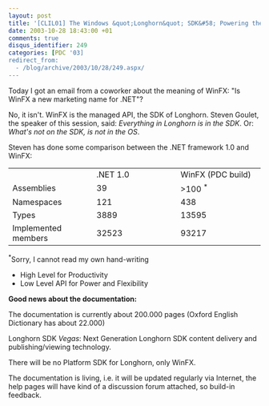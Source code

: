 ```yaml
---
layout: post
title: '[CLIL01] The Windows &quot;Longhorn&quot; SDK&#58; Powering the Creation of Next Generation Applications'
date: 2003-10-28 18:43:00 +01
comments: true
disqus_identifier: 249
categories: [PDC '03]
redirect_from:
  - /blog/archive/2003/10/28/249.aspx/
---
```


Today I got an email from a coworker about the meaning of WinFX: "Is WinFX a new marketing name for .NET"?

No, it isn't. WinFX is the managed API, the SDK of Longhorn. Steven Goulet, the speaker of this session, said: *Everything in Longhorn is in the SDK*. Or: *What's not on the SDK, is not in the OS*.

Steven has done some comparison between the .NET framework 1.0 and WinFX:

<table>
<colgroup>
<col width="33%" />
<col width="33%" />
<col width="33%" />
</colgroup>
<tbody>
<tr class="odd">
<td align="left"></td>
<td align="left">.NET 1.0</td>
<td align="left">WinFX (PDC build)</td>
</tr>
<tr class="even">
<td align="left">Assemblies</td>
<td align="left">39</td>
<td align="left">&gt;100 <sup>*</sup></td>
</tr>
<tr class="odd">
<td align="left">Namespaces</td>
<td align="left">121</td>
<td align="left">438</td>
</tr>
<tr class="even">
<td align="left">Types</td>
<td align="left">3889</td>
<td align="left">13595</td>
</tr>
<tr class="odd">
<td align="left">Implemented members</td>
<td align="left">32523</td>
<td align="left">93217</td>
</tr>
</tbody>
</table>

<sup>\*</sup>Sorry, I cannot read my own hand-writing

-   High Level for Productivity
-   Low Level API for Power and Flexibility

**Good news about the documentation:**

The documentation is currently about 200.000 pages (Oxford English Dictionary has about 22.000)

Longhorn SDK *Vegas*: Next Generation Longhorn SDK content delivery and publishing/viewing technology.

There will be no Platform SDK for Longhorn, only WinFX.

The documentation is living, i.e. it will be updated regularly via Internet, the help pages will have kind of a discussion forum attached, so build-in feedback.

